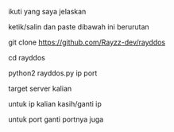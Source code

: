 ikuti yang saya jelaskan

ketik/salin dan paste dibawah ini berurutan

git clone https://github.com/Rayzz-dev/rayddos

cd rayddos    

python2 rayddos.py ip port

target server kalian

untuk ip kalian kasih/ganti ip

 untuk port ganti portnya juga
